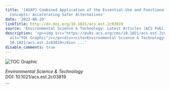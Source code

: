 ```yaml
---
title: '[ASAP] Combined Application of the Essential-Use and Functional Substitution
  Concepts: Accelerating Safer Alternatives'
date: '2022-06-29'
linkTitle: http://dx.doi.org/10.1021/acs.est.2c03819
source: 'Environmental Science & Technology: Latest Articles (ACS Publications)'
description: '<p><img src="https://pubs.acs.org/cms/10.1021/acs.est.2c03819/asset/images/medium/es2c03819_0007.gif"
  alt="TOC Graphic"/></p><div><cite>Environmental Science & Technology</cite></div><div>DOI:
  10.1021/acs.est.2c03819</div> ...'
disable_comments: true
---
```

<p><img src="https://pubs.acs.org/cms/10.1021/acs.est.2c03819/asset/images/medium/es2c03819_0007.gif" alt="TOC Graphic"/></p><div><cite>Environmental Science & Technology</cite></div><div>DOI: 10.1021/acs.est.2c03819</div> ...